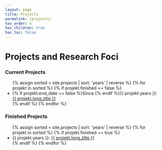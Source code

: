 ```yaml
---
layout: page
title: Projects
permalink: /projects/
nav_order: 4
has_children: true
has_toc: false
---
```

<div class="projekte">
<h1>Projects and Research Foci</h1>
<h3>Current Projects</h3>
<ul>
{% assign sorted = site.projects | sort: 'years' | reverse %}
{% for projekt in sorted %}
{% if projekt.finished == false %}
  <li>{% if projekt.end_date == false %}Since {% endif %}{{ projekt.years }}: <a href="{{ projekt.url }}">{{ projekt.long_title }}</a></li>
  {% endif %}
{% endfor %}
</ul>

<h3>Finished Projects</h3>
<ul>
{% assign sorted = site.projects | sort: 'years' | reverse %}
{% for projekt in sorted %}
{% if projekt.finished == true %}
  <li>{{ projekt.years }}: <a href="{{ projekt.url }}">{{ projekt.long_title }}</a></li>
  {% endif %}
{% endfor %}
</ul>
</div>